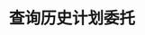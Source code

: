 ---
title: 查询历史计划委托
position_number: 6
type: get
description: /v1/entrust/plan-list-history
parameters:
    -
        name: symbol
        type: string
        mandatory: true
        default: N/A
        description: "交易对（不传时撤销所有交易对）\t"
        ranges:
    -
        name: direction
        type:
        mandatory: true
        default: NEXT
        description: "方向（PREV:上一页；NEXT:下一页）\t"
        ranges: PREV;NEXT
    -
        name: id
        type:
        mandatory: false
        default:
        description: id
        ranges:
    -
        name: limit
        type:
        mandatory: false
        default:
        description: "条数\t"
        ranges:
    -
        name: startTime
        type:
        mandatory: false
        default:
        description: 起始时间
        ranges:
    -
        name: endTime
        type:
        mandatory: false
        default:
        description: 结束时间
        ranges:
left_code_blocks:
    -
        code_block: "public void getMarketConfig() {\r\n\tString text = HttpUtil.get(URL + \"/data/api/v1/getMarketConfig\");\r\n\tSystem.out.println(text);\r\n}"
        title: Java
        language: java
right_code_blocks:
    -
        code_block: "{\n\t\"error\": {\n\t\t\"code\": \"\",\n\t\t\"msg\": \"\"\n\t},\n\t\"msgInfo\": \"\",\n\t\"result\": {\n\t\t\"hasNext\": false,\n\t\t\"hasPrev\": false,\n\t\t\"items\": [\n\t\t\t{\n\t\t\t\t\"closePosition\": false,\n\t\t\t\t\"createdTime\": 0,\n\t\t\t\t\"entrustId\": 0,\n\t\t\t\t\"entrustType\": \"\",\n\t\t\t\t\"marketOrderLevel\": 0,\n\t\t\t\t\"orderSide\": \"\",\n\t\t\t\t\"ordinary\": true,\n\t\t\t\t\"origQty\": 0,\n\t\t\t\t\"positionSide\": \"\",\n\t\t\t\t\"price\": 0,\n\t\t\t\t\"state\": \"\",\n\t\t\t\t\"stopPrice\": 0,\n\t\t\t\t\"symbol\": \"\",\n\t\t\t\t\"timeInForce\": \"\",\n\t\t\t\t\"triggerPriceType\": \"\"\n\t\t\t}\n\t\t]\n\t},\n\t\"returnCode\": 0\n}"
        title: Response
        language: json
---